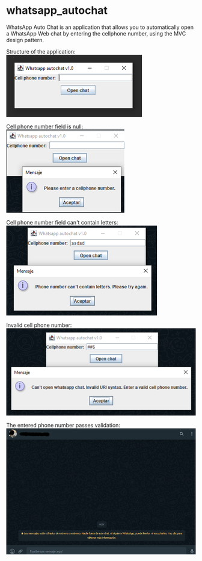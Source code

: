 # whatsapp_autochat
WhatsApp Auto Chat is an application that allows you to automatically open a WhatsApp Web chat by entering the cellphone number, using the MVC design pattern.

Structure of the application:
![Structure of the application](./whatsapp-autochat/images_testing/app.png)

Cell phone number field is null:
![Cell phone number field is null](./whatsapp-autochat/images_testing/fieldNull.png)

Cell phone number field can't contain letters:
![Cell phone number field can't contain letters](./whatsapp-autochat/images_testing/field-cant-contain-letters.png)

Invalid cell phone number:
![Invalid cell phone number](./whatsapp-autochat/images_testing/invalid-phone-number.png)

The entered phone number passes validation:
![The entered phone number passes validation](./whatsapp-autochat/images_testing/cell-phone-number-ok.png)
